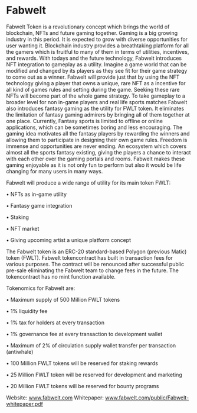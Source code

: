 # Fabwelt
Fabwelt Token is a revolutionary concept which brings the world of blockchain, NFTs and future gaming together. Gaming is a big growing industry in this period. It is expected to grow with diverse opportunities for user wanting it. Blockchain industry provides a breathtaking platform for all the gamers which is fruitful to many of them in terms of utilities, incentives, and rewards.
With todays and the future technology, Fabwelt introduces NFT integration to gameplay as a utility. Imagine a game world that can be modified and changed by its players as they see fit for their game strategy to come out as a winner. Fabwelt will provide just that by using the NFT technology giving a player that owns a unique, rare NFT as a incentive for all kind of games rules and setting during the game. Seeking these rare NFTs will become part of the whole game strategy.
To take gameplay to a broader level for non in-game players and real life sports matches Fabwelt also introduces fantasy gaming as the utility for FWLT token. It eliminates the limitation of fantasy gaming admirers by bringing all of them together at one place. Currently, Fantasy sports is limited to offline or online applications, which can be sometimes boring and less encouraging. The gaming idea motivates all the fantasy players by rewarding the winners and allowing them to participate in designing their own game rules. Freedom is immense and opportunities are never ending. An ecosystem which covers almost all the sports fantasy existing, giving the players a chance to interact with each other over the gaming portals and rooms. Fabwelt makes these gaming enjoyable as it is not only fun to perform but also it would be life changing for many users in many ways.

Fabwelt will produce a wide range of utility for its main token FWLT:

• NFTs as in-game utility

• Fantasy game integration

• Staking

• NFT market

• Giving upcoming artist a unique platform concept

The Fabwelt token is an ERC-20 standard-based Polygon (previous Matic) token (FWLT). Fabwelt tokencontract has built in transaction fees for various purposes. The contract will be renounced after successful public pre-sale eliminating the Fabwelt team to change fees in the future. The tokencontract has no mint function available.

Tokenomics for Fabwelt are:

• Maximum supply of 500 Million FWLT tokens

• 1% liquidity fee

• 1% tax for holders at every transaction

• 1% governance fee at every transaction to development wallet

• Maximum of 2% of circulation supply wallet transfer per transaction (antiwhale)

• 100 Million FWLT tokens will be reserved for staking rewards

• 25 Million FWLT token will be reserved for development and marketing

• 20 Million FWLT tokens will be reserved for bounty programs

Website:      www.fabwelt.com
Whitepaper:   www.fabwelt.com/public/Fabwelt-whitepaper.pdf
